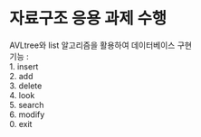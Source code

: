 # 자료구조 응용 과제 수행

AVLtree와 list 알고리즘을 활용하여 데이터베이스 구현  
기능 :   
       1. insert  
       2. add  
       3. delete  
       4. look  
       5. search  
       6. modify  
       0. exit  
